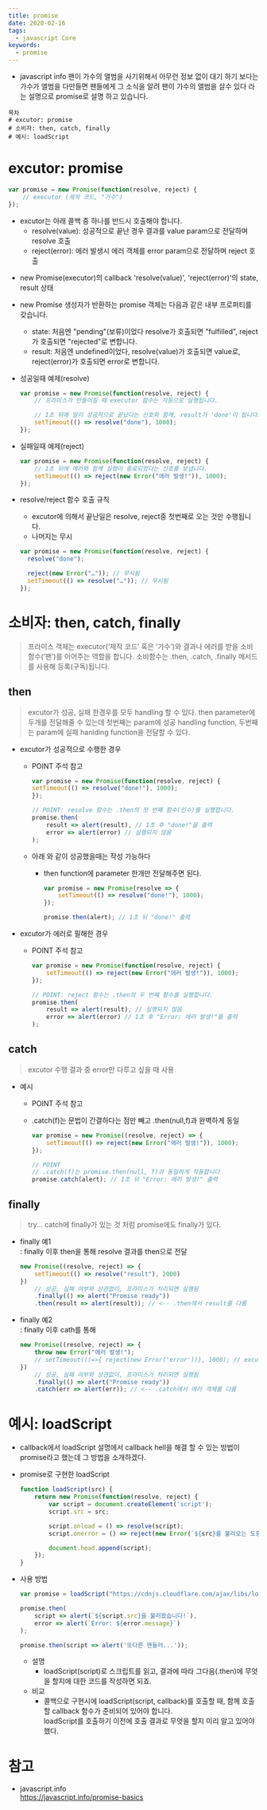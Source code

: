```yaml
---
title: promise
date: 2020-02-16
tags:
  - javascript Core
keywords:
  - promise
---
```



* javascript info 팬이 가수의 앨범을 사기위해서 아무런 정보 없이 대기 하기 보다는 가수가 앨범을 다만들면 팬들에게 그 소식을 알려 팬이 가수의 앨범을 살수 있다 라는 설명으로 promise로 설명 하고 있습니다.

```
목차 
# excutor: promise
# 소비자: then, catch, finally
# 예시: loadScript
```

# excutor: promise

```js
var promise = new Promise(function(resolve, reject) {
    // executor (제작 코드, "가수")
});
```
- excutor는 아래 콜백 중 하나를 반드시 호출해야 합니다. 
    - resolve(value): 성공적으로 끝난 경우 결과를 value param으로 전달하며 resolve 호출
    - reject(error): 에러 발생시 에러 객체를 error param으로 전달하며 reject 호출

* new Promise(executor)의 callback 'resolve(value)', 'reject(error)'의 state, result 상태 
* new Promise 생성자가 반환하는 promise 객체는 다음과 같은 내부 프로퍼티를 갖습니다.
    - state: 처음엔 "pending"(보류)이었다 resolve가 호출되면 "fulfilled", reject가 호출되면 "rejected"로 변합니다.
    - result: 처음엔 undefined이었다, resolve(value)가 호출되면 value로, reject(error)가 호출되면 error로 변합니다.


* 성공일때 예제(resolve) 
    ```js
    var promise = new Promise(function(resolve, reject) {
        // 프라미스가 만들어질 때 executor 함수는 자동으로 실행됩니다.

        // 1초 뒤에 일이 성공적으로 끝났다는 신호와 함께, result가 'done'이 됩니다.
        setTimeout(() => resolve("done"), 1000);
    });
    ```

* 실패일때 예제(reject)
    ```js
    var promise = new Promise(function(resolve, reject) {
        // 1초 뒤에 에러와 함께 실행이 종료되었다는 신호를 보냅니다.
        setTimeout(() => reject(new Error("에러 발생!")), 1000);
    });

    ```

* resolve/reject 함수 호출 규칙
    - excutor에 의해서 끝난일은 resolve, reject중 첫번째로 오는 것만 수행됩니다.
    - 나머지는 무시
    
    ```js
    var promise = new Promise(function(resolve, reject) {
      resolve("done");

      reject(new Error("…")); // 무시됨
      setTimeout(() => resolve("…")); // 무시됨
    });
    ```


# 소비자: then, catch, finally
> 프라미스 객체는 executor(‘제작 코드’ 혹은 ‘가수’)와 결과나 에러를 받을 소비 함수(‘팬’)를 이어주는 역할을 합니다. 소비함수는 .then, .catch, .finally 메서드를 사용해 등록(구독)됩니다.


## then
> excutor가 성공, 실패 한경우를 모두 handling 할 수 있다. 
> then parameter에 두개를 전달해줄 수 있는데 첫번째는 param에 성공 handling function, 두번째는 param에 실패 hanlding function을 전달할 수 있다.

* excutor가 성공적으로 수행한 경우
    - POINT 주석 참고

        ```js
        var promise = new Promise(function(resolve, reject) {
        setTimeout(() => resolve("done!"), 1000);
        });

        // POINT: resolve 함수는 .then의 첫 번째 함수(인수)를 실행합니다.
        promise.then(
            result => alert(result), // 1초 후 "done!"을 출력      
            error => alert(error) // 실행되지 않음
        );
        ```
    - 아래 와 같이 성공했을때는 작성 가능하다 
        - then function에 parameter 한개만 전달해주면 된다.
            
            ```js
            var promise = new Promise(resolve => {
                setTimeout(() => resolve("done!"), 1000);
            });

            promise.then(alert); // 1초 뒤 "done!" 출력
            ```

* excutor가 에러로 필해한 경우
    - POINT 주석 참고
        
        ```js
        var promise = new Promise(function(resolve, reject) {
            setTimeout(() => reject(new Error("에러 발생!")), 1000);
        });

        // POINT: reject 함수는 .then의 두 번째 함수를 실행합니다.
        promise.then(
            result => alert(result), // 실행되지 않음
            error => alert(error) // 1초 후 "Error: 에러 발생!"를 출력
        );
        ```


## catch
> excutor 수행 결과 중 error만 다루고 싶을 때 사용

* 예시
    - POINT 주석 참고
    - .catch(f)는 문법이 간결하다는 점만 빼고 .then(null,f)과 완벽하게 동일
    
        ```js
        var promise = new Promise((resolve, reject) => {
            setTimeout(() => reject(new Error("에러 발생!")), 1000);
        });

        // POINT
        // .catch(f)는 promise.then(null, f)과 동일하게 작동합니다
        promise.catch(alert); // 1초 뒤 "Error: 에러 발생!" 출력
        ```

## finally
> try... catch에 finally가 있는 것 처럼 promise에도 finally가 있다.


* finally 예1  
    : finally 이후 then을 통해 resolve 결과를 then으로 전달
    ```js
    new Promise((resolve, reject) => {
        setTimeout(() => resolve("result"), 2000)
    })
        // 성공, 실패 여부와 상관없이, 프라미스가 처리되면 실행됨
        .finally(() => alert("Promise ready"))
        .then(result => alert(result)); // <-- .then에서 result를 다룸
    ```

* finally 예2  
    : finally 이후 cath를 통해 
    ```js
    new Promise((resolve, reject) => {
        throw new Error("에러 발생!");
        // setTimeout(()=>{ reject(new Error('error'))}, 1000); // excutor 처리 시점만 조금 다르고 같은 결과 
    })
        // 성공, 실패 여부와 상관없이, 프라미스가 처리되면 실행됨
        .finally(() => alert("Promise ready"))
        .catch(err => alert(err)); // <-- .catch에서 에러 객체를 다룸
    ```

# 예시: loadScript
* callback에서 loadScript 설명에서 callback hell을 해결 할 수 있는 방법이 promise라고 했는데 그 방법을 소개하겠다.

* promise로 구현한 loadScript
    ```js
    function loadScript(src) {
        return new Promise(function(resolve, reject) {
            var script = document.createElement('script');
            script.src = src;

            script.onload = () => resolve(script);
            script.onerror = () => reject(new Error(`${src}를 불러오는 도중에 에러가 발생함`));

            document.head.append(script);
        });
    }
    ```

* 사용 방법
    ```js
    var promise = loadScript("https://cdnjs.cloudflare.com/ajax/libs/lodash.js/4.17.11/lodash.js");

    promise.then(
        script => alert(`${script.src}을 불러왔습니다!`),
        error => alert(`Error: ${error.message}`)
    );

    promise.then(script => alert('또다른 핸들러...'));
    ```    
    - 설명
        - loadScript(script)로 스크립트를 읽고, 결과에 따라 그다음(.then)에 무엇을 할지에 대한 코드를 작성하면 되죠.
    - 비교 
        - 콜백으로 구현시에 loadScript(script, callback)를 호출할 때, 함께 호출할 callback 함수가 준비되어 있어야 합니다.  
          loadScript를 호출하기 이전에 호출 결과로 무엇을 할지 미리 알고 있어야 했다.
    

# 참고 
- javascript.info  
https://javascript.info/promise-basics
